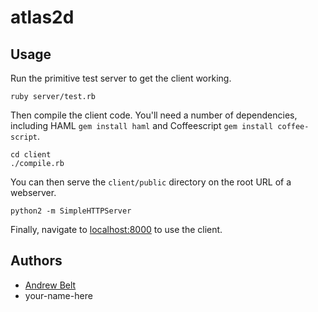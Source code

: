
# atlas2d

## Usage

Run the primitive test server to get the client working.

    ruby server/test.rb

Then compile the client code. You'll need a number of dependencies, including HAML `gem install haml` and Coffeescript `gem install coffee-script`.

    cd client
    ./compile.rb

You can then serve the `client/public` directory on the root URL of a webserver.

    python2 -m SimpleHTTPServer

Finally, navigate to [localhost:8000](http://localhost:8000) to use the client.


## Authors

- [Andrew Belt](https://github.com/AndrewBelt)
- your-name-here